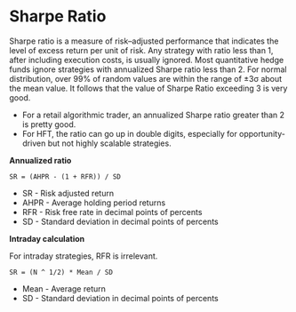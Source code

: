 # Sharpe Ratio 

Sharpe ratio is a measure of risk–adjusted performance that indicates the level of excess return per unit of risk.
Any strategy with ratio less than 1, after including execution costs, is usually ignored. 
Most quantitative hedge funds ignore strategies with annualized Sharpe ratio less than 2.
For normal distribution, over 99% of random values are within the range of ±3σ about the mean value. 
It follows that the value of Sharpe Ratio exceeding 3 is very good.

- For a retail algorithmic trader, an annualized Sharpe ratio greater than 2 is pretty good.
- For HFT, the ratio can go up in double digits, especially for opportunity-driven but not highly scalable strategies.

**Annualized ratio**

```
SR = (AHPR - (1 + RFR)) / SD
```

- SR - Risk adjusted return
- AHPR - Average holding period returns
- RFR - Risk free rate in decimal points of percents
- SD - Standard deviation in decimal points of percents

**Intraday calculation**

For intraday strategies, RFR is irrelevant. 

```
SR = (N ^ 1/2) * Mean / SD
```
- Mean - Average return
- SD - Standard deviation in decimal points of percents
